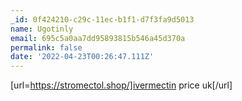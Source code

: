 ```yaml
---
_id: 0f424210-c29c-11ec-b1f1-d7f3fa9d5013
name: Ugotinly
email: 695c5a0aa7dd95893815b546a45d370a
permalink: false
date: '2022-04-23T00:26:47.111Z'
---
```

[url=https://stromectol.shop/]ivermectin price uk[/url]
